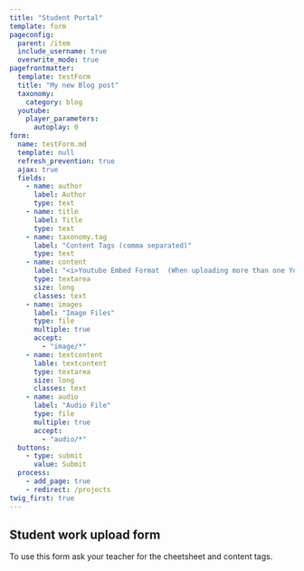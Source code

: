 ```yaml
---
title: "Student Portal"
template: form
pageconfig:
  parent: /item
  include_username: true
  overwrite_mode: true
pagefrontmatter:
  template: testForm
  title: "My new Blog post"
  taxonomy:
    category: blog
  youtube:
    player_parameters:
      autoplay: 0
form:
  name: testForm.md
  template: null
  refresh_prevention: true
  ajax: true
  fields:
    - name: author
      label: Author
      type: text
    - name: title
      label: Title
      type: text
    - name: taxonomy.tag
      label: "Content Tags (comma separated)"
      type: text
    - name: content
      label: "<i>Youtube Embed Format  (When uploading more than one Youtube Video copy and paste each embed on its own line):</i> <br> <b>[plugin:youtube](https://www.youtube.com/watch?v=BK8guP9ov2U)</b><br>  "
      type: textarea
      size: long
      classes: text
    - name: images
      label: "Image Files"
      type: file
      multiple: true
      accept:
        - "image/*"
    - name: textcontent
      lable: textcontent
      type: textarea
      size: long
      classes: text
    - name: audio
      label: "Audio File"
      type: file
      multiple: true
      accept:
        - "audio/*"
  buttons:
    - type: submit
      value: Submit
  process:
    - add_page: true
    - redirect: /projects
twig_first: true
---
```


## Student work upload form

To use this form ask your teacher for the cheetsheet and content tags.
